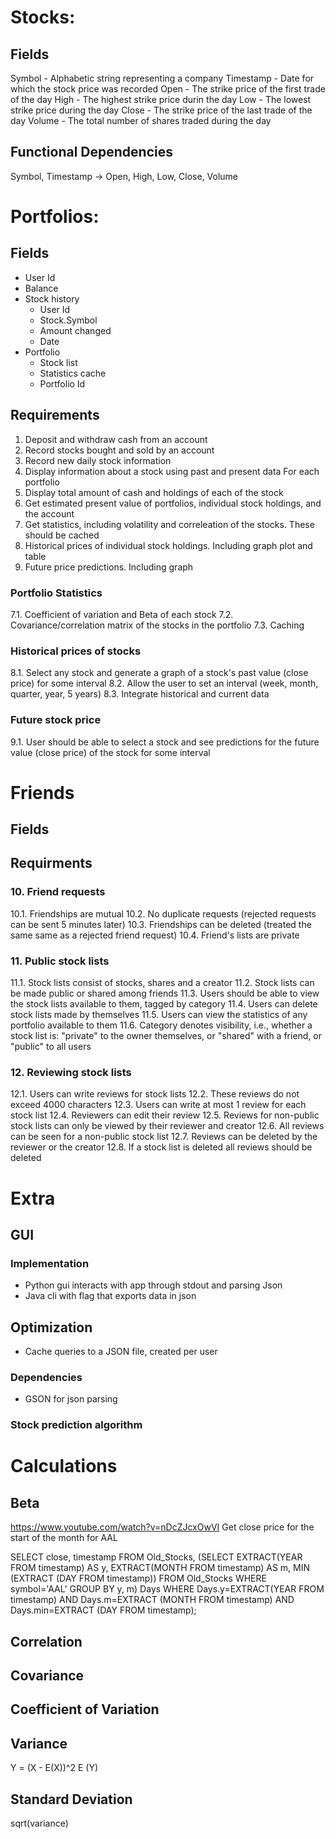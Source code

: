 # Stocks:
## Fields
Symbol - Alphabetic string representing a company
Timestamp - Date for which the stock price was recorded
Open - The strike price of the first trade of the day
High - The highest strike price durin the day
Low - The lowest strike price during the day
Close - The strike price of the last trade of the day
Volume - The total number of shares traded during the day

## Functional Dependencies
Symbol, Timestamp -> Open, High, Low, Close, Volume

# Portfolios:
## Fields
- User Id
- Balance
- Stock history
    - User Id
    - Stock.Symbol
    - Amount changed
    - Date
- Portfolio
    - Stock list
    - Statistics cache
    - Portfolio Id

## Requirements
1. Deposit and withdraw cash from an account
2. Record stocks bought and sold by an account
3. Record new daily stock information
4. Display information about a stock using past and present data
For each portfolio
5. Display total amount of cash and holdings of each of the stock
6. Get estimated present value of portfolios, individual stock holdings, and the account
7. Get statistics, including volatility and correleation of the stocks. These should be cached
8. Historical prices of individual stock holdings. Including graph plot and table
9. Future price predictions. Including graph

### Portfolio Statistics
7.1. Coefficient of variation and Beta of each stock
7.2. Covariance/correlation matrix of the stocks in the portfolio
7.3. Caching

### Historical prices of stocks
8.1. Select any stock and generate a graph of a stock's past value (close price) for some interval
8.2. Allow the user to set an interval (week, month, quarter, year, 5 years)
8.3. Integrate historical and current data

### Future stock price
9.1. User should be able to select a stock and see predictions for the future value (close price) of the stock for some interval

# Friends
## Fields

## Requirments
### 10. Friend requests
10.1. Friendships are mutual
10.2. No duplicate requests (rejected requests can be sent 5 minutes later)
10.3. Friendships can be deleted (treated the same same as a rejected friend request)
10.4. Friend's lists are private
### 11. Public stock lists
11.1. Stock lists consist of stocks, shares and a creator
11.2. Stock lists can be made public or shared among friends
11.3. Users should be able to view the stock lists available to them, tagged by category
11.4. Users can delete stock lists made by themselves
11.5. Users can view the statistics of any portfolio available to them
11.6. Category denotes visibility, i.e., whether a stock list is:
        "private" to the owner themselves, or
        "shared" with a friend, or
        "public" to all users
### 12. Reviewing stock lists
12.1. Users can write reviews for stock lists
12.2. These reviews do not exceed 4000 characters
12.3. Users can write at most 1 review for each stock list
12.4. Reviewers can edit their review
12.5. Reviews for non-public stock lists can only be viewed by their reviewer and creator
12.6. All reviews can be seen for a non-public stock list
12.7. Reviews can be deleted by the reviewer or the creator
12.8. If a stock list is deleted all reviews should be deleted

# Extra
## GUI
### Implementation
- Python gui interacts with app through stdout and parsing Json
- Java cli with flag that exports data in json

## Optimization
- Cache queries to a JSON file, created per user

### Dependencies
- GSON for json parsing

### Stock prediction algorithm

# Calculations
## Beta
https://www.youtube.com/watch?v=nDcZJcxOwVI
Get close price for the start of the month for AAL 

SELECT close, timestamp
FROM Old_Stocks, (SELECT EXTRACT(YEAR FROM timestamp) AS y, EXTRACT(MONTH FROM timestamp) AS m, MIN (EXTRACT (DAY FROM timestamp))
                  FROM Old_Stocks
                  WHERE symbol='AAL'
                  GROUP BY y, m) Days
WHERE Days.y=EXTRACT(YEAR FROM timestamp) AND Days.m=EXTRACT (MONTH FROM timestamp) AND Days.min=EXTRACT (DAY FROM timestamp);

## Correlation

## Covariance

## Coefficient of Variation
 
## Variance
 Y = (X - E(X))^2
 E (Y)

## Standard Deviation
 sqrt(variance)
